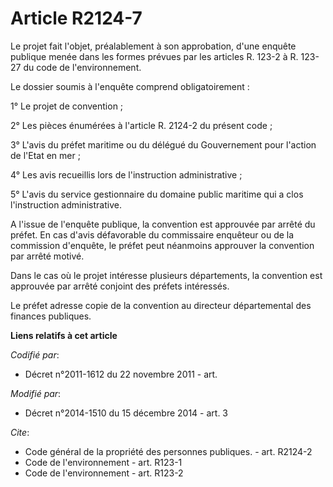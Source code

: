 # Article R2124-7

Le projet fait l'objet, préalablement à son approbation, d'une enquête publique menée dans les formes prévues par les
articles R. 123-2 à R. 123-27 du code de l'environnement.

Le dossier soumis à l'enquête comprend obligatoirement :

1° Le projet de convention ;

2° Les pièces énumérées à l'article R. 2124-2 du présent code ;

3° L'avis du préfet maritime ou du délégué du Gouvernement pour l'action de l'Etat en mer ;

4° Les avis recueillis lors de l'instruction administrative ;

5° L'avis du service gestionnaire du domaine public maritime qui a clos l'instruction administrative.

A l'issue de l'enquête publique, la convention est approuvée par arrêté du préfet. En cas d'avis défavorable du commissaire
enquêteur ou de la commission d'enquête, le préfet peut néanmoins approuver la convention par arrêté motivé.

Dans le cas où le projet intéresse plusieurs départements, la convention est approuvée par arrêté conjoint des préfets
intéressés.

Le préfet adresse copie de la convention au directeur départemental des finances publiques.

**Liens relatifs à cet article**

_Codifié par_:

  - Décret n°2011-1612 du 22 novembre 2011 - art.

_Modifié par_:

  - Décret n°2014-1510 du 15 décembre 2014 - art. 3

_Cite_:

  - Code général de la propriété des personnes publiques. - art. R2124-2
  - Code de l'environnement - art. R123-1
  - Code de l'environnement - art. R123-2

